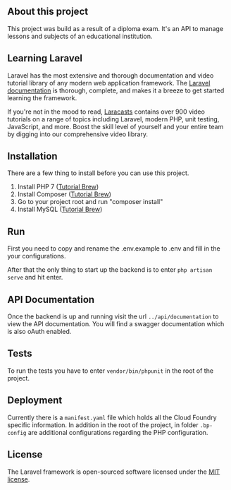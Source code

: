## About this project

This project was build as a result of a diploma exam. It's an API to manage lessons and subjects of an educational institution.

## Learning Laravel

Laravel has the most extensive and thorough documentation and video tutorial library of any modern web application framework. The [Laravel documentation](https://laravel.com/docs) is thorough, complete, and makes it a breeze to get started learning the framework.

If you're not in the mood to read, [Laracasts](https://laracasts.com) contains over 900 video tutorials on a range of topics including Laravel, modern PHP, unit testing, JavaScript, and more. Boost the skill level of yourself and your entire team by digging into our comprehensive video library.

## Installation

There are a few thing to install before you can use this project.
1. Install PHP 7 ([Tutorial Brew](https://developerjack.com/blog/2016/installing-php71-with-homebrew/))
2. Install Composer ([Tutorial Brew](https://pilsniak.com/install-composer-mac-os/))
3. Go to your project root and run "composer install"
4. Install MySQL ([Tutorial Brew](https://gist.github.com/nrollr/3f57fc15ded7dddddcc4e82fe137b58e))

## Run

First you need to copy and rename the .env.example to .env and fill in the your configurations.

After that the only thing to start up the backend is to enter `php artisan serve` and hit enter.

## API Documentation

Once the backend is up and running visit the url `../api/documentation` to view the API documentation.
You will find a swagger documentation which is also oAuth enabled.

## Tests

To run the tests you have to enter `vendor/bin/phpunit` in the root of the project.

## Deployment

Currently there is a `manifest.yaml` file which holds all the Cloud Foundry specific information.
In addition in the root of the project, in folder `.bp-config` are additional configurations regarding the PHP configuration.

## License

The Laravel framework is open-sourced software licensed under the [MIT license](http://opensource.org/licenses/MIT).
